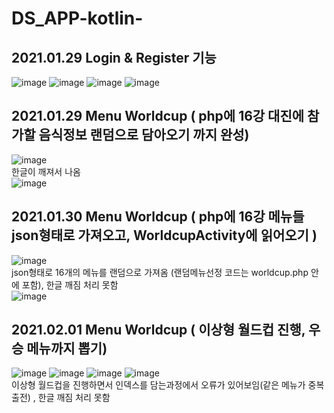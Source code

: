 # DS_APP-kotlin-

## 2021.01.29 Login & Register 기능
![image](https://user-images.githubusercontent.com/62757915/106252371-8e10a900-6259-11eb-8f0f-a0bd219fb8ef.png)
![image](https://user-images.githubusercontent.com/62757915/106252400-979a1100-6259-11eb-9494-2b08e3122116.png)
![image](https://user-images.githubusercontent.com/62757915/106088611-a5706900-6169-11eb-978f-ed11fc541da2.png)
![image](https://user-images.githubusercontent.com/62757915/106088629-adc8a400-6169-11eb-84b6-eabc394d2f62.png)

## 2021.01.29 Menu Worldcup ( php에 16강 대진에 참가할 음식정보 랜덤으로 담아오기 까지 완성)
![image](https://user-images.githubusercontent.com/62757915/106287367-0a22e500-628a-11eb-9912-481aafeaecc2.png)
</br> 한글이 깨져서 나옴 </br>
![image](https://user-images.githubusercontent.com/62757915/106287546-435b5500-628a-11eb-9941-f307cd328e2e.png)

## 2021.01.30 Menu Worldcup ( php에 16강 메뉴들 json형태로 가져오고, WorldcupActivity에 읽어오기 )
![image](https://user-images.githubusercontent.com/62757915/106353424-d0a3b580-632d-11eb-8294-91ead3ab3456.png)
</br>json형태로 16개의 메뉴를 랜덤으로 가져옴 (랜덤메뉴선정 코드는 worldcup.php 안에 포함), 한글 깨짐 처리 못함 </br> 
![image](https://user-images.githubusercontent.com/62757915/106353433-e1542b80-632d-11eb-9a85-93285576f19b.png)

## 2021.02.01 Menu Worldcup ( 이상형 월드컵 진행, 우승 메뉴까지 뽑기)
![image](https://user-images.githubusercontent.com/62757915/106443145-83efe400-64bf-11eb-8514-f489190c24e1.png)
![image](https://user-images.githubusercontent.com/62757915/106443179-89e5c500-64bf-11eb-895f-970191fda5ed.png)
![image](https://user-images.githubusercontent.com/62757915/106443211-92d69680-64bf-11eb-90f4-c05936989369.png)
![image](https://user-images.githubusercontent.com/62757915/106443258-a08c1c00-64bf-11eb-9045-305db04fd135.png)
</br>이상형 월드컵을 진행하면서 인덱스를 담는과정에서 오류가 있어보임(같은 메뉴가 중복출전) , 한글 깨짐 처리 못함 </br> 
